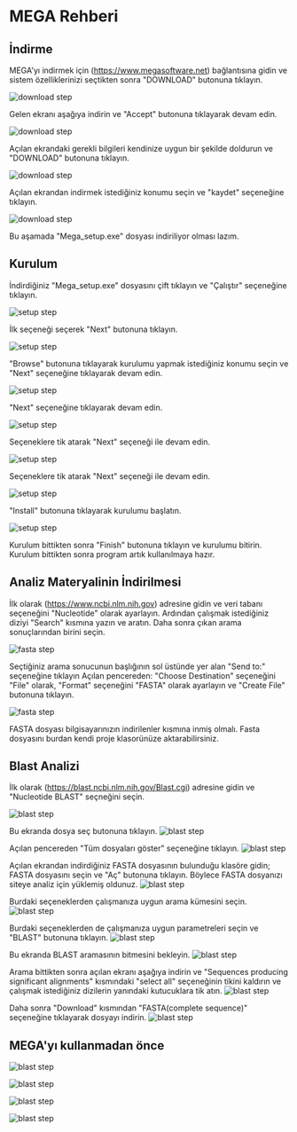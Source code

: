 # MEGA Rehberi
## İndirme
MEGA'yı indirmek için (https://www.megasoftware.net) bağlantısına gidin ve sistem özelliklerinizi seçtikten sonra "DOWNLOAD" butonuna tıklayın.

![download step](images/mega_download1.png)

Gelen ekranı aşağıya indirin ve "Accept" butonuna tıklayarak devam edin.

![download step](images/mega_download2.png)

Açılan ekrandaki gerekli bilgileri kendinize uygun bir şekilde doldurun ve "DOWNLOAD" butonuna tıklayın.

![download step](images/mega_download3.png)

Açılan ekrandan indirmek istediğiniz konumu seçin ve "kaydet" seçeneğine tıklayın.

![download step](images/mega_download4.png)

Bu aşamada "Mega_setup.exe" dosyası indiriliyor olması lazım.

## Kurulum

İndirdiğiniz "Mega_setup.exe" dosyasını çift tıklayın ve "Çalıştır" seçeneğine tıklayın.

![setup step](images/mega_setup1.png)


İlk seçeneği seçerek "Next" butonuna tıklayın. 

![setup step](images/mega_setup2.png)


"Browse" butonuna tıklayarak kurulumu yapmak istediğiniz konumu seçin ve "Next" seçeneğine tıklayarak devam edin.

![setup step](images/mega_setup3.png)


"Next" seçeneğine tıklayarak devam edin.

![setup step](images/mega_setup4.png)

Seçeneklere tik atarak "Next" seçeneği ile devam edin.

![setup step](images/mega_setup5.png)

Seçeneklere tik atarak "Next" seçeneği ile devam edin.

![setup step](images/mega_setup6.png)

"Install" butonuna tıklayarak kurulumu başlatın.

![setup step](images/mega_setup7.png)

Kurulum bittikten sonra "Finish" butonuna tıklayın ve kurulumu bitirin. Kurulum bittikten sonra program artık kullanılmaya hazır.

## Analiz Materyalinin İndirilmesi

İlk olarak (https://www.ncbi.nlm.nih.gov) adresine gidin ve veri tabanı seçeneğini "Nucleotide" olarak ayarlayın. Ardından çalışmak istediğiniz diziyi "Search" kısmına yazın ve aratın. Daha sonra çıkan arama sonuçlarından birini seçin.

![fasta step](images/mega_fasta1.png)

Seçtiğiniz arama sonucunun başlığının sol üstünde yer alan "Send to:" seçeneğine tıklayın
Açılan pencereden: 
"Choose Destination" seçeneğini "File" olarak,
"Format" seçeneğini "FASTA" olarak ayarlayın ve "Create File" butonuna tıklayın.

![fasta step](images/mega_fasta2.png)

FASTA dosyası bilgisayarınızın indirilenler kısmına inmiş olmalı. Fasta dosyasını burdan kendi proje klasorünüze aktarabilirsiniz.

## Blast Analizi

İlk olarak (https://blast.ncbi.nlm.nih.gov/Blast.cgi) adresine gidin ve "Nucleotide BLAST" seçneğini seçin.

![blast step](images/mega_blast1.png)

Bu ekranda dosya seç butonuna tıklayın.
![blast step](images/mega_blast2.png)

Açılan pencereden "Tüm dosyaları göster" seçeneğine tıklayın.
![blast step](images/mega_blast3.png)

Açılan ekrandan indirdiğiniz FASTA dosyasının bulunduğu klasöre gidin; FASTA dosyasını seçin ve "Aç" butonuna tıklayın.
Böylece FASTA dosyanızı siteye analiz için yüklemiş oldunuz.
![blast step](images/mega_blast4.png)

Burdaki seçeneklerden çalışmanıza uygun arama kümesini seçin.
![blast step](images/mega_blast5.png)

Burdaki seçeneklerden de çalışmanıza uygun parametreleri seçin ve "BLAST" butonuna tıklayın.
![blast step](images/mega_blast6.png)

Bu ekranda BLAST aramasının bitmesini bekleyin.
![blast step](images/mega_blast7.png)

Arama bittikten sonra açılan ekranı aşağıya indirin ve "Sequences producing significant alignments" kısmındaki "select all" seçeneğinin tikini kaldırın ve çalışmak istediğiniz dizilerin yanındaki kutucuklara tik atın.
![blast step](images/mega_blast8.png)

Daha sonra "Download" kısmından "FASTA(complete sequence)" seçeneğine tıklayarak dosyayı indirin.
![blast step](images/mega_blast9.png)

## MEGA'yı kullanmadan önce

![blast step](images/mega_preset1.png)

![blast step](images/mega_preset2.png)

![blast step](images/mega_preset4.png)

![blast step](images/mega_preset3.png)